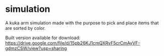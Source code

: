 # simulation
A kuka arm simulation made with the purpose to pick and place items that are sorted by color.

Built version available for download: https://drive.google.com/file/d/15pb26KJ1cmQXRvF5crCmAyVF-gdmzCSW/view?usp=sharing
